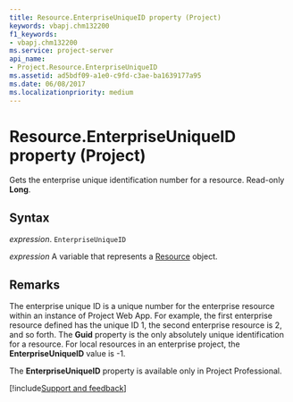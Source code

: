 ```yaml
---
title: Resource.EnterpriseUniqueID property (Project)
keywords: vbapj.chm132200
f1_keywords:
- vbapj.chm132200
ms.service: project-server
api_name:
- Project.Resource.EnterpriseUniqueID
ms.assetid: ad5bdf09-a1e0-c9fd-c3ae-ba1639177a95
ms.date: 06/08/2017
ms.localizationpriority: medium
---
```



# Resource.EnterpriseUniqueID property (Project)

Gets the enterprise unique identification number for a resource. Read-only **Long**.


## Syntax

_expression_. `EnterpriseUniqueID`

_expression_ A variable that represents a [Resource](./Project.Resource.md) object.


## Remarks

The enterprise unique ID is a unique number for the enterprise resource within an instance of Project Web App. For example, the first enterprise resource defined has the unique ID 1, the second enterprise resource is 2, and so forth. The **Guid** property is the only absolutely unique identification for a resource. For local resources in an enterprise project, the **EnterpriseUniqueID** value is -1.

The **EnterpriseUniqueID** property is available only in Project Professional.

[!include[Support and feedback](~/includes/feedback-boilerplate.md)]
